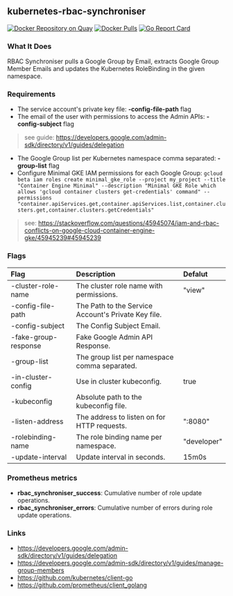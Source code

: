 ## kubernetes-rbac-synchroniser
[![Docker Repository on Quay](https://quay.io/repository/yacut/kubernetes-rbac-synchroniser/status "Docker Repository on Quay")](https://quay.io/repository/yacut/kubernetes-rbac-synchroniser)
[![Docker Pulls](https://img.shields.io/docker/pulls/yacut/kubernetes-rbac-synchroniser.svg?maxAge=604800)](https://hub.docker.com/r/yacut/kubernetes-rbac-synchroniser)
[![Go Report Card](https://goreportcard.com/badge/github.com/yacut/kubernetes-rbac-synchroniser)](https://goreportcard.com/report/github.com/yacut/kubernetes-rbac-synchroniser)

### What It Does

RBAC Synchroniser pulls a Google Group by Email, extracts Google Group Member Emails and updates the Kubernetes RoleBinding in the given namespace.

### Requirements

- The service account's private key file: **-config-file-path** flag
- The email of the user with permissions to access the Admin APIs:  **-config-subject** flag

> see guide: https://developers.google.com/admin-sdk/directory/v1/guides/delegation

- The Google Group list per Kubernetes namespace comma separated: **-group-list** flag
- Configure Minimal GKE IAM permissions for each Google Group: `gcloud beta iam roles create minimal_gke_role --project my_project --title "Container Engine Minimal" --description "Minimal GKE Role which allows 'gcloud container clusters get-credentials' command" --permissions "container.apiServices.get,container.apiServices.list,container.clusters.get,container.clusters.getCredentials"`

> see: https://stackoverflow.com/questions/45945074/iam-and-rbac-conflicts-on-google-cloud-container-engine-gke/45945239#45945239

### Flags

| Flag                 | Description                                         | Defalut     |
| :------------------- | :-------------------------------------------------- |:----------- |
| -cluster-role-name   | The cluster role name with permissions.             | "view"      |
| -config-file-path    | The Path to the Service Account's Private Key file. |             |
| -config-subject      | The Config Subject Email.                           |             |
| -fake-group-response | Fake Google Admin API Response.                     |             |
| -group-list          | The group list per namespace comma separated.       |             |
| -in-cluster-config   | Use in cluster kubeconfig.                          | true        |
| -kubeconfig          | Absolute path to the kubeconfig file.               |             |
| -listen-address      | The address to listen on for HTTP requests.         | ":8080"     |
| -rolebinding-name    | The role binding name per namespace.                | "developer" |
| -update-interval     | Update interval in seconds.                         | 15m0s       |

### Prometheus metrics

- **rbac_synchroniser_success**: Cumulative number of role update operations.
- **rbac_synchroniser_errors**: Cumulative number of errors during role update operations.

### Links

- https://developers.google.com/admin-sdk/directory/v1/guides/delegation
- https://developers.google.com/admin-sdk/directory/v1/guides/manage-group-members
- https://github.com/kubernetes/client-go
- https://github.com/prometheus/client_golang
